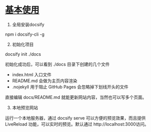 # [基本使用](https://docsify.js.org/#/)

1. 全局安装docsify

npm i docsify-cli -g

2. 初始化项目

docsify init ./docs

初始化成功后，可以看到 ./docs 目录下创建的几个文件

- index.html 入口文件
- README.md 会做为主页内容渲染
- .nojekyll 用于阻止 GitHub Pages 会忽略掉下划线开头的文件

直接编辑 docs/README.md 就能更新网站内容，当然也可以写多个页面。

3. 本地预览网站

运行一个本地服务器，通过 docsify serve 可以方便的预览效果，而且提供 LiveReload 功能，可以实时的预览。默认通过 http://localhost:3000访问。
